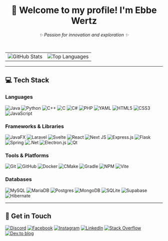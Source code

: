 <h1 align="center">
  👋 Welcome to my profile! I'm Ebbe Wertz
</h1>

<p align="center"><em>✨ Passion for innovation and exploration ✨</em></p>

<br/>

<table>
  <tr>
    <td><img src="https://github-readme-stats.vercel.app/api?username=EbbeWertz&include_all_commits=true&count_private=true&show_icons=true&line_height=20&title_color=2B5BBD&icon_color=1124BB&text_color=A1A1A1&bg_color=0,000000,130F40" alt="GitHub Stats"/></td>
    <td><img src="https://github-readme-stats.vercel.app/api/top-langs?username=EbbeWertz&show_icons=true&locale=en&layout=compact&theme=chartreuse-dark" alt="Top Languages"/></td>
  </tr>
</table>

---

## 💻 Tech Stack

### Languages
![Java](https://img.shields.io/badge/java-%23ED8B00.svg?style=flat&logo=openjdk&logoColor=white)
![Python](https://img.shields.io/badge/python-3670A0?style=flat&logo=python&logoColor=ffdd54)
![C++](https://img.shields.io/badge/c++-%2300599C.svg?style=flat&logo=c%2B%2B&logoColor=white)
![C](https://img.shields.io/badge/c-%2300599C.svg?style=flat&logo=c&logoColor=white)
![C#](https://img.shields.io/badge/c%23-%23239120.svg?style=flat&logo=csharp&logoColor=white)
![PHP](https://img.shields.io/badge/php-%23777BB4.svg?style=flat&logo=php&logoColor=white)
![YAML](https://img.shields.io/badge/yaml-%23ffffff.svg?style=flat&logo=yaml&logoColor=151515)
![HTML5](https://img.shields.io/badge/html5-%23E34F26.svg?style=flat&logo=html5&logoColor=white)
![CSS3](https://img.shields.io/badge/css3-%231572B6.svg?style=flat&logo=css3&logoColor=white)
![JavaScript](https://img.shields.io/badge/javascript-%23323330.svg?style=flat&logo=javascript&logoColor=%23F7DF1E)

### Frameworks & Libraries
![JavaFX](https://img.shields.io/badge/javafx-%23FF0000.svg?style=flat&logo=javafx&logoColor=white)
![Laravel](https://img.shields.io/badge/laravel-%23FF2D20.svg?style=flat&logo=laravel&logoColor=white)
![Svelte](https://img.shields.io/badge/svelte-%23f1413d.svg?style=flat&logo=svelte&logoColor=white)
![React](https://img.shields.io/badge/react-%2320232a.svg?style=flat&logo=react&logoColor=%2361DAFB)
![Next JS](https://img.shields.io/badge/Next-black?style=flat&logo=next.js&logoColor=white)
![Express.js](https://img.shields.io/badge/express.js-%23404d59.svg?style=flat&logo=express&logoColor=%2361DAFB)
![Flask](https://img.shields.io/badge/flask-%23000.svg?style=flat&logo=flask&logoColor=white)
![Spring](https://img.shields.io/badge/spring-%236DB33F.svg?style=flat&logo=spring&logoColor=white)
![.Net](https://img.shields.io/badge/.NET-5C2D91?style=flat&logo=.net&logoColor=white)
![Electron.js](https://img.shields.io/badge/Electron-191970?style=flat&logo=Electron&logoColor=white)
![Qt](https://img.shields.io/badge/Qt-%23217346.svg?style=flat&logo=Qt&logoColor=white)

### Tools & Platforms
![Git](https://img.shields.io/badge/git-%23F05033.svg?style=flat&logo=git&logoColor=white)
![GitHub](https://img.shields.io/badge/github-%23121011.svg?style=flat&logo=github&logoColor=white)
![Docker](https://img.shields.io/badge/docker-%230db7ed.svg?style=flat&logo=docker&logoColor=white)
![CMake](https://img.shields.io/badge/CMake-%23008FBA.svg?style=flat&logo=cmake&logoColor=white)
![Gradle](https://img.shields.io/badge/Gradle-02303A.svg?style=flat&logo=Gradle&logoColor=white)
![NPM](https://img.shields.io/badge/NPM-%23CB3837.svg?style=flat&logo=npm&logoColor=white)
![Vite](https://img.shields.io/badge/vite-%23646CFF.svg?style=flat&logo=vite&logoColor=white)

### Databases
![MySQL](https://img.shields.io/badge/mysql-4479A1.svg?style=flat&logo=mysql&logoColor=white)
![MariaDB](https://img.shields.io/badge/MariaDB-003545?style=flat&logo=mariadb&logoColor=white)
![Postgres](https://img.shields.io/badge/postgres-%23316192.svg?style=flat&logo=postgresql&logoColor=white)
![MongoDB](https://img.shields.io/badge/MongoDB-%234ea94b.svg?style=flat&logo=mongodb&logoColor=white)
![SQLite](https://img.shields.io/badge/sqlite-%2307405e.svg?style=flat&logo=sqlite&logoColor=white)
![Supabase](https://img.shields.io/badge/Supabase-3ECF8E?style=flat&logo=supabase&logoColor=white)
![Hibernate](https://img.shields.io/badge/Hibernate-59666C?style=flat&logo=Hibernate&logoColor=white)

---

## 🤝 Get in Touch

[![Discord](https://img.shields.io/badge/Discord-%237289DA.svg?logo=discord&logoColor=white)](https://discord.com/users/ebbe4356)
[![Facebook](https://img.shields.io/badge/Facebook-%231877F2.svg?logo=Facebook&logoColor=white)](https://www.facebook.com/ebbe.wertz)
[![Instagram](https://img.shields.io/badge/Instagram-%23E4405F.svg?logo=Instagram&logoColor=white)](https://www.instagram.com/ebbe_w8/)
[![LinkedIn](https://img.shields.io/badge/LinkedIn-%230077B5.svg?logo=linkedin&logoColor=white)](https://www.linkedin.com/in/ebbe-wertz-a882b8235/)
[![Stack Overflow](https://img.shields.io/badge/-Stackoverflow-FE7A16?logo=stack-overflow&logoColor=white)](https://stackoverflow.com/users/25193993/ebbe-wertz)
[![Dev.to blog](https://img.shields.io/badge/-dev.to-0A0A0A?logo=dev.to&logoColor=white)](https://dev.to/ebbewertz)
